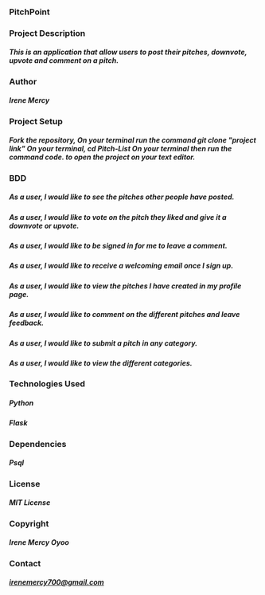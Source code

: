 ### PitchPoint
### Project Description
##### This is an application that allow users to  post their pitches, downvote, upvote and comment on a pitch.

### Author
##### Irene Mercy
### Project Setup
##### Fork the repository, On your terminal run the command git clone "project link" On your terminal, cd Pitch-List On your terminal then run the command code. to open the project on your text editor.

### BDD
##### As a user, I would like to see the pitches other people have posted.
##### As a user, I would like to vote on the pitch they liked and give it a downvote or upvote.
##### As a user, I would like to be signed in for me to leave a comment.
##### As a user, I would like to receive a welcoming email once I sign up.
##### As a user, I would like to view the pitches I have created in my profile page.
##### As a user, I would like to comment on the different pitches and leave feedback.
##### As a user, I would like to submit a pitch in any category.
##### As a user, I would like to view the different categories.


### Technologies Used
##### Python
##### Flask

### Dependencies
##### Psql

### License
##### MIT License

### Copyright
##### Irene Mercy Oyoo

### Contact
##### irenemercy700@gmail.com
